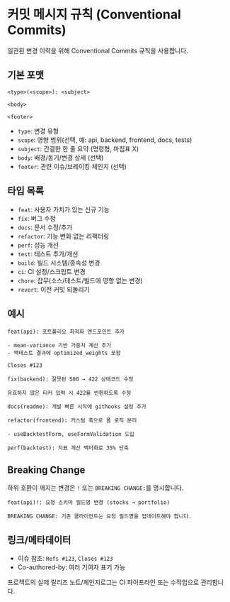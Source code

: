 # 커밋 메시지 규칙 (Conventional Commits)

일관된 변경 이력을 위해 Conventional Commits 규칙을 사용합니다.

## 기본 포맷
```
<type>(<scope>): <subject>

<body>

<footer>
```
- `type`: 변경 유형
- `scope`: 영향 범위(선택, 예: api, backend, frontend, docs, tests)
- `subject`: 간결한 한 줄 요약 (명령형, 마침표 X)
- `body`: 배경/동기/변경 상세 (선택)
- `footer`: 관련 이슈/브레이킹 체인지 (선택)

## 타입 목록
- `feat`: 사용자 가치가 있는 신규 기능
- `fix`: 버그 수정
- `docs`: 문서 수정/추가
- `refactor`: 기능 변화 없는 리팩터링
- `perf`: 성능 개선
- `test`: 테스트 추가/개선
- `build`: 빌드 시스템/종속성 변경
- `ci`: CI 설정/스크립트 변경
- `chore`: 잡무(소스/테스트/빌드에 영향 없는 변경)
- `revert`: 이전 커밋 되돌리기

## 예시
```
feat(api): 포트폴리오 최적화 엔드포인트 추가

- mean-variance 기반 가중치 계산 추가
- 백테스트 결과에 optimized_weights 포함

Closes #123
```
```
fix(backend): 잘못된 500 → 422 상태코드 수정

유효하지 않은 티커 입력 시 422를 반환하도록 수정
```
```
docs(readme): 개발 빠른 시작에 githooks 설정 추가
```
```
refactor(frontend): 커스텀 훅으로 폼 로직 분리

- useBacktestForm, useFormValidation 도입
```
```
perf(backtest): 지표 계산 벡터화로 35% 단축
```

## Breaking Change
하위 호환이 깨지는 변경은 `!` 또는 `BREAKING CHANGE:`를 명시합니다.
```
feat(api)!: 요청 스키마 필드명 변경 (stocks → portfolio)

BREAKING CHANGE: 기존 클라이언트는 요청 필드명을 업데이트해야 합니다.
```

## 링크/메타데이터
- 이슈 참조: `Refs #123`, `Closes #123`
- Co-authored-by: 여러 기여자 표기 가능

프로젝트의 실제 릴리즈 노트/체인지로그는 CI 파이프라인 또는 수작업으로 관리합니다.
